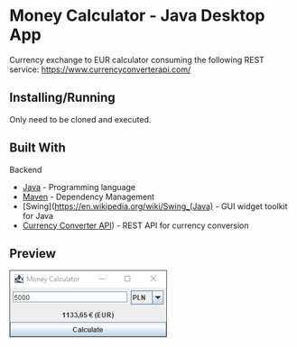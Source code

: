 # Money Calculator - Java Desktop App

 Currency exchange to EUR calculator consuming the following REST service: https://www.currencyconverterapi.com/ 

## Installing/Running

Only need to be cloned and executed.

## Built With

Backend
* [Java](https://www.java.com/es/) - Programming language
* [Maven](https://maven.apache.org/) - Dependency Management
* [Swing](https://en.wikipedia.org/wiki/Swing_(Java) - GUI widget toolkit for Java 
* [Currency Converter API](https://www.currencyconverterapi.com/)) - REST API for currency conversion

## Preview

![alt-text](https://github.com/GerardoSant/MoneyCalculatorIS2/blob/master/gifs/preview.gif)

